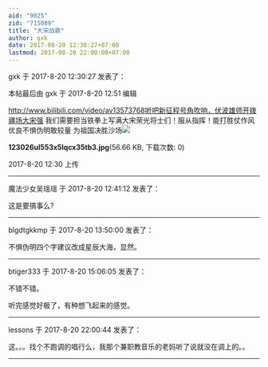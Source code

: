 ```yaml
---
aid: "9025"
zid: "715089"
title: "大宋战歌"
author: gxk
date: 2017-08-20 12:30:27+07:00
lastmod: 2017-08-20 22:00:00+07:00
---
```


gxk 于 2017-8-20 12:30:27 发表了：

本帖最后由 gxk 于 2017-8-20 12:51 编辑

http://www.bilibili.com/video/av13573768听吧新征程号角吹响，伏波雄师开拨疆场大宋强 我们需要担当铁拳上写满大宋荣光将士们！服从指挥！能打胜仗作风优良不惧伪明敢较量 为祖国决胜沙场![](/9025/123026ul553x5lqcx35tb3.jpg)

**123026ul553x5lqcx35tb3.jpg**(56.66 KB, 下载次数: 0)

2017-8-20 12:30 上传

---

魔法少女吴瑶瑶 于 2017-8-20 12:41:12 发表了：

这是要搞事么?

---

blgdtgkkmp 于 2017-8-20 13:50:00 发表了：

不惧伪明四个字建议改成星辰大海，显然。

---

btiger333 于 2017-8-20 15:06:05 发表了：

不错不错。

听完感觉好极了，有种想飞起来的感觉。

---

lessons 于 2017-8-20 22:00:44 发表了：

这。。。找个不跑调的唱行么，我那个兼职教音乐的老妈听了说就没在调上的。。

---
